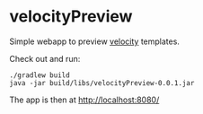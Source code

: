 # velocityPreview

Simple webapp to preview [velocity](http://velocity.apache.org) templates.

Check out and run:

    ./gradlew build
    java -jar build/libs/velocityPreview-0.0.1.jar

The app is then at [http://localhost:8080/](http://localhost:8080/)

